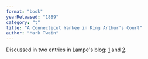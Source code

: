 ```yaml
---
format: "book"
yearReleased: "1889"
category: "t"
title: "A Connecticut Yankee in King Arthur's Court"
author: "Mark Twain"
---
```

Discussed in two entries in Lampe's blog: <a href="http://tashqueedagg.wordpress.com/2013/12/26/mark-twain-a-connecticut-yankee-in-king-arthurs-court-1889-hierarchy-and-power/"> 1</a> and <a href="http://tashqueedagg.wordpress.com/2013/12/30/mark-twain-a-connecticut-yankee-in-king-arthurs-court-1889-technology-and-democracy/"> 2</a>.
 
 